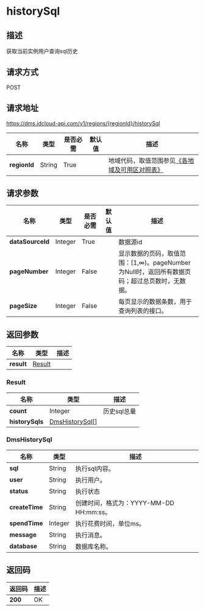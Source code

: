 # historySql


## 描述
获取当前实例用户查询sql历史

## 请求方式
POST

## 请求地址
https://dms.jdcloud-api.com/v1/regions/{regionId}/historySql

|名称|类型|是否必需|默认值|描述|
|---|---|---|---|---|
|**regionId**|String|True| |地域代码，取值范围参见[《各地域及可用区对照表》](../Enum-Definitions/Regions-AZ.md)|

## 请求参数
|名称|类型|是否必需|默认值|描述|
|---|---|---|---|---|
|**dataSourceId**|Integer|True| |数据源id|
|**pageNumber**|Integer|False| |显示数据的页码，取值范围：[1,∞)。pageNumber为Null时，返回所有数据页码；超过总页数时，无数据。|
|**pageSize**|Integer|False| |每页显示的数据条数，用于查询列表的接口。|


## 返回参数
|名称|类型|描述|
|---|---|---|
|**result**|[Result](#result)| |

### <div id="Result">Result</div>
|名称|类型|描述|
|---|---|---|
|**count**|Integer|历史sql总量|
|**historySqls**|[DmsHistorySql[]](#dmshistorysql)| |
### <div id="DmsHistorySql">DmsHistorySql</div>
|名称|类型|描述|
|---|---|---|
|**sql**|String|执行sql内容。|
|**user**|String|执行用户。|
|**status**|String|执行状态|
|**createTime**|String|创建时间，格式为：YYYY-MM-DD HH:mm:ss。|
|**spendTime**|Integer|执行花费时间，单位ms。|
|**message**|String|执行消息。|
|**database**|String|数据库名称。|

## 返回码
|返回码|描述|
|---|---|
|**200**|OK|
